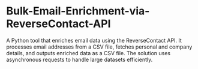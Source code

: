 # Bulk-Email-Enrichment-via-ReverseContact-API
A Python tool that enriches email data using the ReverseContact API. It processes email addresses from a CSV file, fetches personal and company details, and outputs enriched data as a CSV file. The solution uses asynchronous requests to handle large datasets efficiently.
